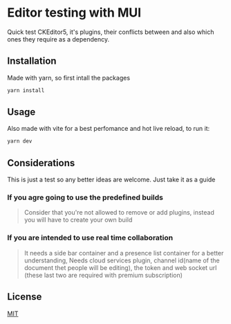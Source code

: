 # Editor testing with MUI
Quick  test CKEditor5, it's plugins, their conflicts between and also which ones they require as a dependency.

## Installation
Made with yarn, so first intall the packages

```bash
yarn install
```

## Usage
Also made with vite for a best perfomance and hot live reload, to run it:
```bash
yarn dev
```

## Considerations
This is just a test so any better ideas are welcome. Just take it as a guide

### If you agre going to use the predefined builds
> Consider that you're not allowed to remove or add plugins, instead you will have to create your own build

### If you are intended to use real time collaboration
> It needs a side bar container and a presence list container for a better understanding,
> Needs cloud services plugin, channel id(name of the document thet people will be editing), the token and web socket url (these last two are required with premium subscription)

## License
[MIT](https://choosealicense.com/licenses/mit/)